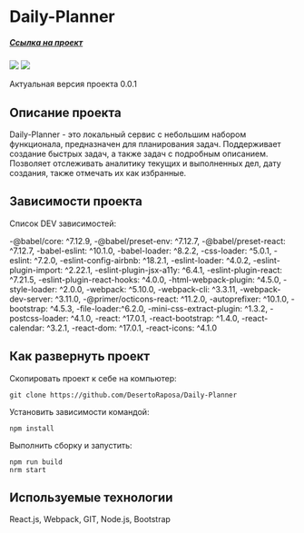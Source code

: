 # Daily-Planner

##### [Ссылка на проект](https://github.com/DesertoRaposa/Daily-Planner)

![](https://badgen.net/badge/Version/0.1.0/green)
![](https://badgen.net/badge/license/MIT/blue)

Актуальная версия проекта 0.0.1

## Описание проекта

Daily-Planner - это локальный сервис с небольшим набором функционала, предназначен для планирования задач. Поддерживает создание быстрых задач, а также задач с подробным описанием. Позволяет отслеживать аналитику текущих и выполненных дел, дату создания,  также отмечать их как избранные.

## Зависимости проекта

Список DEV зависимостей:

  -@babel/core: ^7.12.9,
  -@babel/preset-env: ^7.12.7,
  -@babel/preset-react: ^7.12.7,
  -babel-eslint: ^10.1.0,
  -babel-loader: ^8.2.2,
  -css-loader: ^5.0.1,
  -eslint: ^7.2.0,
  -eslint-config-airbnb: ^18.2.1,
  -eslint-loader: ^4.0.2,
  -eslint-plugin-import: ^2.22.1,
  -eslint-plugin-jsx-a11y: ^6.4.1,
  -eslint-plugin-react: ^7.21.5,
  -eslint-plugin-react-hooks: ^4.0.0,
  -html-webpack-plugin: ^4.5.0,
  -style-loader: ^2.0.0,
  -webpack: ^5.10.0,
  -webpack-cli: ^3.3.11,
  -webpack-dev-server: ^3.11.0,
  -@primer/octicons-react: ^11.2.0,
  -autoprefixer: ^10.1.0,
  -bootstrap: ^4.5.3,
  -file-loader:^6.2.0,
  -mini-css-extract-plugin: ^1.3.2,
  -postcss-loader: ^4.1.0,
  -react: ^17.0.1,
  -react-bootstrap: ^1.4.0,
  -react-calendar: ^3.2.1,
  -react-dom: ^17.0.1,
  -react-icons: ^4.1.0

## Как развернуть проект

Cкопировать проект к себе на компьютер: 

    git clone https://github.com/DesertoRaposa/Daily-Planner

Установить зависимости командой: 

    npm install

Выполнить сборку и запустить:
    
    npm run build
    nrm start

## Используемые технологии
React.js, Webpack, GIT, Node.js, Bootstrap


